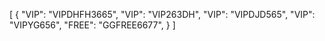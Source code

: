 [
  {
    "VIP": "VIPDHFH3665",
    "VIP": "VIP263DH",
    "VIP": "VIPDJD565",
    "VIP": "VIPYG656",
    "FREE": "GGFREE6677",
  }
]
